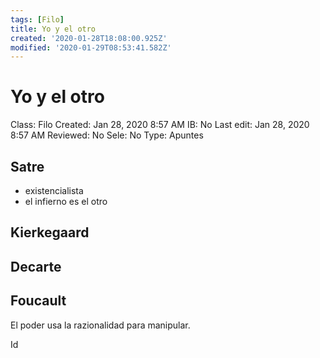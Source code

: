 ```yaml
---
tags: [Filo]
title: Yo y el otro
created: '2020-01-28T18:08:00.925Z'
modified: '2020-01-29T08:53:41.582Z'
---
```


# Yo y el otro

Class: Filo
Created: Jan 28, 2020 8:57 AM
IB: No
Last edit: Jan 28, 2020 8:57 AM
Reviewed: No
Sele: No
Type: Apuntes

## Satre

* existencialista
* el infierno es el otro
  
## Kierkegaard

## Decarte

## Foucault

El poder usa la razionalidad para manipular.

Id
